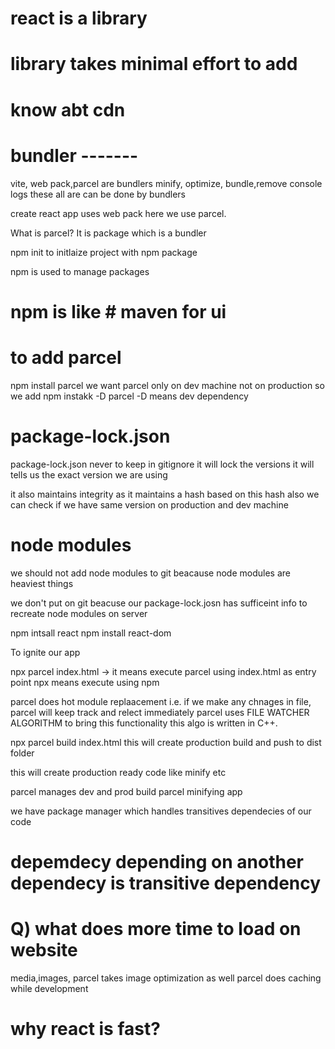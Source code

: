 # react is a library
# library takes minimal effort to add
# know abt cdn
# bundler -------
vite, web pack,parcel are bundlers
minify, optimize, bundle,remove console logs these all are can be done by bundlers

create react app uses web pack 
here we use parcel.

What is parcel?
It is package which is a bundler

npm init to initlaize project with npm package

npm is used to manage packages
# npm is like # maven for ui

# to add parcel
npm install parcel
we want parcel only on dev machine not on production 
so we add npm instakk -D parcel
-D means dev dependency

# package-lock.json
package-lock.json never to keep in gitignore
it will lock the versions
it will tells us the exact version we are using

it also maintains integrity as it maintains a hash
based on this hash also we can check if we have same version on production and dev machine

# node modules
we should not add node modules to git
beacause node modules are heaviest things

we don't put on git beacuse our 
package-lock.josn has sufficeint info to recreate node modules on server

npm intsall react
npm install react-dom

To ignite our app

npx parcel index.html
-> it means execute parcel using index.html as entry point
npx means execute using npm

parcel does hot module replaacement
i.e. if we make any chnages in file, parcel will keep track and relect immediately
parcel uses FILE WATCHER ALGORITHM to bring this functionality
this algo is written in C++.

npx parcel build index.html
this will create production build and push to dist folder

this will create production ready code like minify etc

parcel manages dev and prod build
parcel minifying app

we have package manager which handles transitives dependecies of our code
# depemdecy depending on another dependecy is transitive dependency

# Q) what does more time to load on website
media,images,
parcel takes image optimization as well
parcel does caching while development

# why react is fast?
